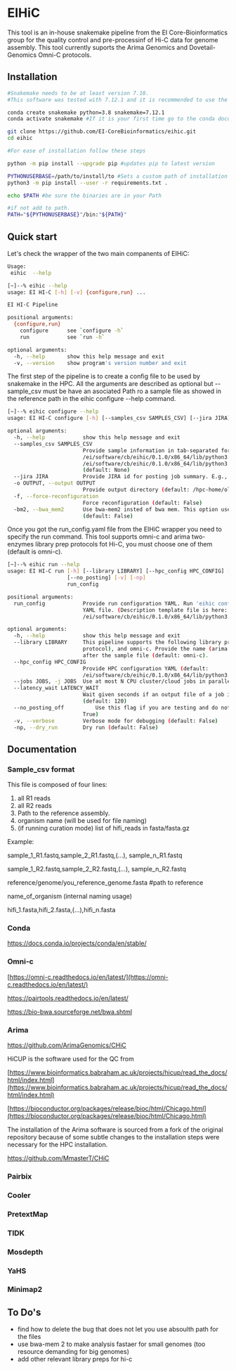 # EIHiC

This tool is an in-house snakemake pipeline from the EI Core-Bioinformatics group for the quality control and pre-processinf of Hi-C data for genome assembly. This tool currently suports the Arima Genomics and Dovetail-Genomics Omni-C protocols.

## Installation

```bash
#Snakemake needs to be at least version 7.10.
#This software was tested with 7.12.1 and it is recommended to use the same due major and inconsistent changes in snakemake.

conda create snakemake python=3.8 snakemake=7.12.1
conda activate snakemake #If it is your first time go to the conda documentation at the end of the repository. 

git clone https://github.com/EI-CoreBioinformatics/eihic.git
cd eihic

#For ease of installation follow these steps

python -m pip install --upgrade pip #updates pip to latest version

PYTHONUSERBASE=/path/to/install/to #Sets a custom path of installation
python3 -m pip install --user -r requirements.txt .

echo $PATH #be sure the binaries are in your Path

#if not add to path.
PATH="${PYTHONUSERBASE}"/bin:"${PATH}" 

```

## Quick start

Let's check the wrapper of the two main companents of EIHiC:

```bash
Usage:
 eihic  --help

[~]--% eihic --help
usage: EI HI-C [-h] [-v] {configure,run} ...

EI HI-C Pipeline

positional arguments:
  {configure,run}
    configure      see `configure -h`
    run            see `run -h`

optional arguments:
  -h, --help       show this help message and exit
  -v, --version    show program's version number and exit
```

The first step of the pipeline is to create a config file to be used by snakemake in the HPC. All the arguments are described as optional but --sample_csv must be have an asociated Path ro a sample file as showed in the reference path in the eihic configure --help command.

```bash
[~]--% eihic configure --help
usage: EI HI-C configure [-h] [--samples_csv SAMPLES_CSV] [--jira JIRA] [-o OUTPUT] [-f] [-bm2]

optional arguments:
  -h, --help            show this help message and exit
  --samples_csv SAMPLES_CSV
                        Provide sample information in tab-separated format. Please refer to the sample file:
                        /ei/software/cb/eihic/0.1.0/x86_64/lib/python3.9/site-packages/eihic/etc/run_config.yaml, for more information above the csv format. A template is provided here
                        /ei/software/cb/eihic/0.1.0/x86_64/lib/python3.9/site-packages/eihic/etc/samples.csv.
                        (default: None)
  --jira JIRA           Provide JIRA id for posting job summary. E.g., PPBFX-611 (default: None)
  -o OUTPUT, --output OUTPUT
                        Provide output directory (default: /hpc-home/olivera/output)
  -f, --force-reconfiguration
                        Force reconfiguration (default: False)
  -bm2, --bwa_mem2      Use bwa-mem2 insted of bwa mem. This option use a lot more RAM, use with precaution.
                        (default: False)
```

Once you got the run_config.yaml file from the EIHiC wrapper you need to specify the run command. This tool supports omni-c and arima two-enzymes library prep protocols fot Hi-C, you must choose one of them (default is omni-c).

```bash
[~]--% eihic run --help
usage: EI HI-C run [-h] [--library LIBRARY] [--hpc_config HPC_CONFIG] [--jobs JOBS] [--latency_wait LATENCY_WAIT]
                   [--no_posting] [-v] [-np]
                   run_config

positional arguments:
  run_config            Provide run configuration YAML. Run 'eihic configure -h' to generate the run configuration
                        YAML file. (Description template file is here:
                        /ei/software/cb/eihic/0.1.0/x86_64/lib/python3.9/site-packages/eihic/etc/run_config.yaml)

optional arguments:
  -h, --help            show this help message and exit
  --library LIBRARY     This pipeline supports the following library protocols for hi-c data: arima (2 enzymes
                        protocol), and omni-c. Provide the name (arima or omni-c) as the second positional argument
                        after the sample file (default: omni-c).
  --hpc_config HPC_CONFIG
                        Provide HPC configuration YAML (default:
                        /ei/software/cb/eihic/0.1.0/x86_64/lib/python3.9/site-packages/eihic/etc/hpc_config.json)
  --jobs JOBS, -j JOBS  Use at most N CPU cluster/cloud jobs in parallel (default: 100)
  --latency_wait LATENCY_WAIT
                        Wait given seconds if an output file of a job is not present after the job finished
                        (default: 120)
  --no_posting_off          Use this flag if you are testing and do not want to post comments to JIRA tickets (default:
                        True)
  -v, --verbose         Verbose mode for debugging (default: False)
  -np, --dry_run        Dry run (default: False)
```

## Documentation

### Sample_csv format

This file is composed of four lines:

1. all R1 reads
2. all R2 reads
3. Path to the reference assembly.
4. organism name (will be used for file naming)
5. (if running curation mode) list of hifi_reads in fasta/fasta.gz

Example:

sample_1_R1.fastq,sample_2_R1.fastq,(...), sample_n_R1.fastq

sample_1_R2.fastq,sample_2_R2.fastq,(...), sample_n_R2.fastq

reference/genome/you_reference_genome.fasta #path to reference

name_of_organism (internal naming usage)

hifi_1.fasta,hifi_2.fasta,(...),hifi_n.fasta

### Conda

https://docs.conda.io/projects/conda/en/stable/

### Omni-c

[https://omni-c.readthedocs.io/en/latest/](https://omni-c.readthedocs.io/en/latest/)

https://pairtools.readthedocs.io/en/latest/

https://bio-bwa.sourceforge.net/bwa.shtml

### Arima

https://github.com/ArimaGenomics/CHiC

HiCUP is the software used for the QC from

[https://www.bioinformatics.babraham.ac.uk/projects/hicup/read_the_docs/html/index.html](https://www.bioinformatics.babraham.ac.uk/projects/hicup/read_the_docs/html/index.html)

[https://bioconductor.org/packages/release/bioc/html/Chicago.html](https://bioconductor.org/packages/release/bioc/html/Chicago.html)

The installation of the Arima software is sourced from a fork of the original repository because of some subtle changes to the installation steps were necessary for the HPC installation.

https://github.com/MmasterT/CHiC

### Pairbix

### Cooler

### PretextMap

### TIDK

### Mosdepth

### YaHS

### Minimap2

## To Do's

- find how to delete the bug that does not let you use absoulth path for the files
- use bwa-mem 2 to make analysis fastaer for small genomes (too resource demanding for big genomes)
- add other relevant library preps for hi-c
